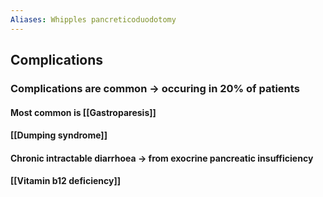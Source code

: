 ```yaml
---
Aliases: Whipples pancreticoduodotomy
---
```

## Complications
### Complications are common -> occuring in 20% of patients
#### Most common is [[Gastroparesis]]
#### [[Dumping syndrome]]
#### Chronic intractable diarrhoea -> from exocrine pancreatic insufficiency
#### [[Vitamin b12 deficiency]]